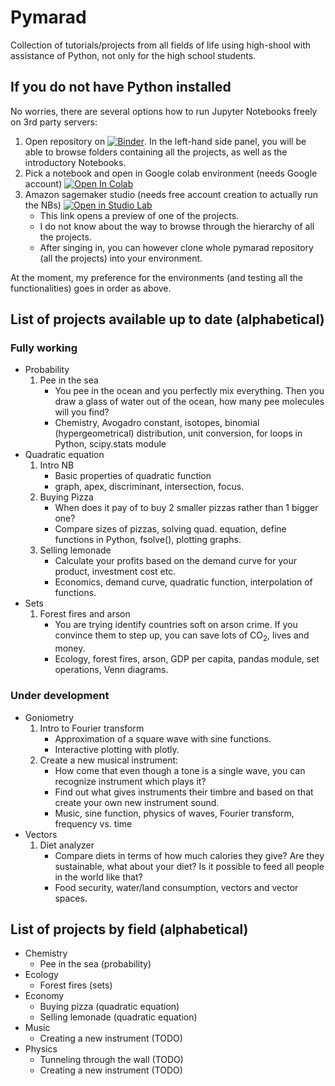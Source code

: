 # Pymarad
Collection of tutorials/projects from all fields of life using high-shool with assistance of Python, not only for the high school students.

## If you do not have Python installed
No worries, there are several options how to run Jupyter Notebooks freely on 3rd party servers:

1. Open repository on [![Binder](https://mybinder.org/badge_logo.svg)](https://mybinder.org/v2/gh/palec87/pymarad/HEAD). In the left-hand side panel, you will be able to browse folders containing all the projects, as well as the introductory Notebooks.
2. Pick a notebook and open in Google colab environment (needs Google account) [![Open In Colab](https://colab.research.google.com/assets/colab-badge.svg)](https://colab.research.google.com/github/palec87/pymarad/blob/)
3. Amazon sagemaker studio (needs free account creation to actually run the NBs) [![Open in Studio Lab](https://studiolab.sagemaker.aws/studiolab.svg)](https://studiolab.sagemaker.aws/import/github/palec87/pymarad/blob/main/en/05_probability/wee_sea_task.ipynb)
    * This link opens a preview of one of the projects. 
    * I do not know about the way to browse through the hierarchy of all the projects.
    * After singing in, you can however clone whole pymarad repository (all the projects) into your environment.

At the moment, my preference for the environments (and testing all the functionalities) goes in order as above.

## List of projects available up to date (alphabetical)
### Fully working
* Probability
    1. Pee in the sea
        * You pee in the ocean and you perfectly mix everything. Then you draw a glass of water out of the ocean, how many pee molecules will you find?
        * Chemistry, Avogadro constant, isotopes, binomial (hypergeometrical) distribution, unit conversion, for loops in Python, scipy.stats module
* Quadratic equation
  1. Intro NB
        * Basic properties of quadratic function
        * graph, apex, discriminant, intersection, focus.
  2. Buying Pizza
        * When does it pay of to buy 2 smaller pizzas rather than 1 bigger one?
        * Compare sizes of pizzas, solving quad. equation, define functions in Python, fsolve(), plotting graphs.
  3. Selling lemonade
        * Calculate your profits based on the demand curve for your product, investment cost etc.
        * Economics, demand curve, quadratic function, interpolation of functions.
* Sets
  1. Forest fires and arson
        * You are trying identify countries soft on arson crime. If you convince them to step up, you can save lots of CO<sub>2</sub>, lives and money.
        * Ecology, forest fires, arson, GDP per capita, pandas module, set operations, Venn diagrams.

### Under development
* Goniometry
  1. Intro to Fourier transform
        * Approximation of a square wave with sine functions.
        * Interactive plotting with plotly. 
  2. Create a new musical instrument:
        * How come that even though a tone is a single wave, you can recognize instrument which plays it?
        * Find out what gives instruments their timbre and based on that create your own new instrument sound.
        * Music, sine function, physics of waves, Fourier transform, frequency vs. time
* Vectors
  1. Diet analyzer
        * Compare diets in terms of how much calories they give? Are they sustainable, what about your diet? Is it possible to feed all people in the world like that?
        * Food security, water/land consumption, vectors and vector spaces.



## List of projects by field (alphabetical)
* Chemistry
    * Pee in the sea (probability)
* Ecology 
    * Forest fires (sets)
* Economy
    * Buying pizza (quadratic equation)
    * Selling lemonade (quadratic equation)
* Music
    * Creating a new instrument (TODO)
* Physics
    * Tunneling through the wall (TODO)
    * Creating a new instrument (TODO)
